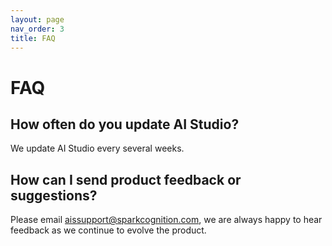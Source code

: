 ```yaml
---
layout: page
nav_order: 3
title: FAQ
---
```


# FAQ

## How often do you update AI Studio?
We update AI Studio every several weeks.

## How can I send product feedback or suggestions?
Please email <aissupport@sparkcognition.com>, we are always happy to hear feedback as we continue to evolve the product.
